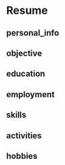# Resume
## personal_info
## objective
## education
## employment
## skills
## activities
## hobbies
